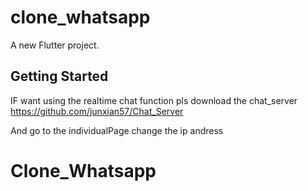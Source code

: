 # clone_whatsapp

A new Flutter project.

## Getting Started

IF want using the realtime chat function pls download the chat_server
https://github.com/junxian57/Chat_Server

And go to the individualPage change the ip andress

# Clone_Whatsapp

